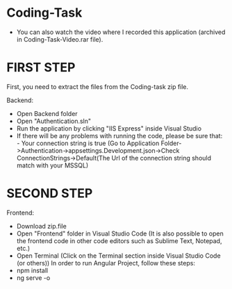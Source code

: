# Coding-Task

- You can also watch the video where I recorded this application (archived in Coding-Task-Video.rar file).

# FIRST STEP

First, you need to extract the files from the Coding-task zip file.

Backend:
  - Open Backend folder
  - Open "Authentication.sln"
  - Run the application by clicking "IIS Express" inside Visual Studio
  - If there will be any problems with running the code, please be sure that:
        - Your connection string is true (Go to Application Folder->Authentication->appsettings.Development.json->Check ConnectionStrings->Default(The Url of the connection string should match with your MSSQL)


# SECOND STEP

Frontend:
  - Download zip.file
  - Open "Frontend" folder in Visual Studio Code (It is also possible to open the frontend code in other code editors such as Sublime Text, Notepad, etc.)
  - Open Terminal (Click on the Terminal section inside Visual Studio Code (or others))
  In order to run Angular Project, follow these steps:
  - npm install
  - ng serve -o
   
  
 
